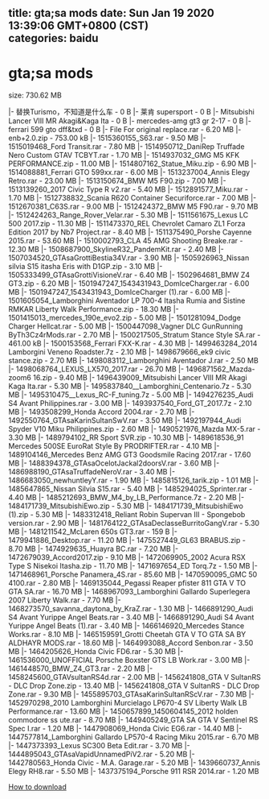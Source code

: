 
title: gta;sa mods
date: Sun Jan 19 2020 13:39:06 GMT+0800 (CST)    
categories: baidu
---

# gta;sa mods
size: 730.62 MB
 
 
|- 替换Turismo，不知道是什么车 - 0 B
|- 莱肯 supersport - 0 B
|- Mitsubishi Lancer VIII MR Akagi&Kaga Ita - 0 B
|- mercedes-amg gt3 gr 2-17 - 0 B
|- ferrari 599 gto dff&txd - 0 B
|- File For original replace.rar - 6.20 MB
|- enb+2.0.zip - 753.00 kB
|- 1515360155_S63.rar - 9.50 MB
|- 1515019468_Ford Transit.rar - 7.80 MB
|- 1514950712_DaniRep Truffade Nero Custom GTAV  TCBYT.rar - 1.70 MB
|- 1514937032_GMG M5 KFK PERFORMANCE.zip - 11.00 MB
|- 1514807162_Statue_Miku.zip - 6.90 MB
|- 1514088881_Ferrari GTO 599xx.rar - 6.00 MB
|- 1513237004_Annis Elegy Retro.rar - 23.00 MB
|- 1513150674_BMW M5 F90.zip - 7.00 MB
|- 1513139260_2017 Civic Type R v2.rar - 5.40 MB
|- 1512891577_Miku.rar - 1.70 MB
|- 1512738832_Scania R620 Container Securiforce.rar - 7.00 MB
|- 1512670381_C63S.rar - 9.00 MB
|- 1512424372_BMW M5 F90.rar - 9.70 MB
|- 1512424263_Range_Rover_Velar.rar - 5.30 MB
|- 1511561675_Lexus LC 500 2017.zip - 11.30 MB
|- 1511473370_REL Chevrolet Camaro ZL1 Forza Edition 2017 by Nb7 Project.rar - 8.40 MB
|- 1511375490_Porshe Cayenne 2015.rar - 53.60 MB
|- 1510002793_CLA 45 AMG Shooting Breake.rar - 12.30 MB
|- 1508687900_SkylineR32_PandemKit.rar - 2.40 MB
|- 1507034520_GTAsaGrottiBestia34V.rar - 3.90 MB
|- 1505926963_Nissan silvia S15 itasha Eris with D1GP.zip - 3.10 MB
|- 1505333499_GTAsaGrottiVisioneV.rar - 6.40 MB
|- 1502964681_BMW Z4 GT3.zip - 6.20 MB
|- 1501947247_1543431943_DomIceCharger.rar - 6.00 MB
|- 1501947247_1543431943_DomIceCharger (1).rar - 6.00 MB
|- 1501605054_Lamborghini Aventador LP 700-4 Itasha Rumia and Sistine RMKAR Liberty Walk Performance.zip - 18.30 MB
|- 1501415013_mercedes_190e_evo2.zip - 5.00 MB
|- 1501281094_Dodge Charger Hellcat.rar - 5.00 MB
|- 1500447098_Vagner DLC GunRunning ByTh3Cz4rMods.rar - 2.70 MB
|- 1500217505_Stratum Stance Style SA.rar - 461.00 kB
|- 1500153568_Ferrari FXX-K.rar - 4.30 MB
|- 1499463284_2014 Lamborgini Veneno Roadster.7z - 2.10 MB
|- 1498679666_ek9 civic stance.zip - 2.70 MB
|- 1498083112_Lamborghini Aventador J.rar - 2.50 MB
|- 1498068764_LEXUS_LX570_2017.rar - 26.70 MB
|- 1496871562_Mazda-zoom6 16.zip - 9.40 MB
|- 1496439009_Mitsubishi Lancer VIII MR Akagi Kaga Ita.rar - 5.30 MB
|- 1495837840__Lamborghini_Centenario.7z - 5.30 MB
|- 1495310475__Lexus_RC-F_tuning.7z - 5.00 MB
|- 1494276235_Audi S4 Avant Philippines.rar - 3.00 MB
|- 1493937540_Ford_GT_2017.7z - 2.10 MB
|- 1493508299_Honda Accord 2004.rar - 2.70 MB
|- 1492550764_GTAsaKarinSultanSwV.rar - 3.50 MB
|- 1492197944_Audi Spyder V10 Miku Philippines.zip - 2.60 MB
|- 1490521976_Mazda MX-5.rar - 3.30 MB
|- 1489794102_RR Sport SVR.zip - 10.30 MB
|- 1489618536_91 Mercedes 500SE EuroRat Style By PRODRIFTER.rar - 4.10 MB
|- 1489104146_Mercedes Benz AMG GT3 Goodsmile Racing 2017.rar - 17.60 MB
|- 1488394378_GTAsaOcelotJackal2doorsV.rar - 3.60 MB
|- 1486988190_GTAsaTruffadeNeroV.rar - 3.40 MB
|- 1486683050_newhuntleyY.rar - 1.90 MB
|- 1485815126_tarik.zip - 1.01 MB
|- 1485647865_Nissan Silvia S15.rar - 5.40 MB
|- 1485294025_Sprinter.rar - 4.40 MB
|- 1485212693_BMW_M4_by_LB_Performance.7z - 2.20 MB
|- 1484171739_MitsubishiEwo.zip - 5.30 MB
|- 1484171739_MitsubishiEwo (1).zip - 5.30 MB
|- 1483312418_Reliant Robin Supervan III - Spongebob version.rar - 2.90 MB
|- 1481764122_GTAsaDeclasseBurritoGangV.rar - 5.30 MB
|- 1481211542_McLaren 650s GT3.rar - 159 B
|- 1479941886_Desktop.rar - 11.20 MB
|- 1475527449_GL63 BRABUS.zip - 8.70 MB
|- 1474929635_Huayra BC.rar - 7.20 MB
|- 1472679039_Accord2017.zip - 9.10 MB
|- 1472069905_2002 Acura RSX Type S Nisekoi Itasha.zip - 11.70 MB
|- 1471697654_ED Torq.7z - 1.50 MB
|- 1471468961_Porsche Panamera_4S.rar - 85.60 MB
|- 1470590095_GMC  50  4100.rar - 2.80 MB
|- 1469135044_Pegassi Reaper pfister 811 GTA V TO GTA SA.rar - 16.70 MB
|- 1468967093_Lamborghini Gallardo Superlegera 2007 Liberty Walk.rar - 7.70 MB
|- 1468273570_savanna_daytona_by_KraZ.rar - 1.30 MB
|- 1466891290_Audi S4 Avant Yurippe Angel Beats.rar - 3.40 MB
|- 1466891290_Audi S4 Avant Yurippe Angel Beats (1).rar - 3.40 MB
|- 1466146920_Mercedes Stance Works.rar - 8.10 MB
|- 1465159591_Grotti Cheetah GTA V TO GTA SA BY ALDHAYR MODS.rar - 18.60 MB
|- 1464993088_Accord Senbon.rar - 3.50 MB
|- 1464205626_Honda Civic FD6.rar - 5.30 MB
|- 1461536000_UNOFFICIAL Porsche Boxster GTS LB Work.rar - 3.00 MB
|- 1461448570_BMW_Z4_GT3.rar - 2.20 MB
|- 1458245600_GTAVsultanRS4d.rar - 2.00 MB
|- 1456241808_GTA V SultanRS - DLC Drop Zone.zip - 13.40 MB
|- 1456241808_GTA V SultanRS - DLC Drop Zone.rar - 9.30 MB
|- 1455895703_GTAsaKarinSultanRScV.rar - 7.30 MB
|- 1452970298_2010 Lamborghini Murcielago LP670-4 SV Liberty Walk LB Performance.rar - 13.60 MB
|- 1450657899_1450604145_2012 holden commodore ss ute.rar - 8.70 MB
|- 1449405249_GTA SA GTA V Sentinel RS Spec I.rar - 1.20 MB
|- 1447908069_Honda Civic EG6.rar - 14.40 MB
|- 1447577814_Lamborghini Gallardo LP570-4 Racing Miku 2015.rar - 6.70 MB
|- 1447373393_Lexus SC300 Beta Edit.rar - 3.70 MB
|- 1444895043_GTAsaVapidUnnamedPiV2.rar - 5.20 MB
|- 1442780563_Honda Civic - M.A. Garage.rar - 5.20 MB
|- 1439660737_Annis Elegy RH8.rar - 5.50 MB
|- 1437375194_Porsche 911 RSR 2014.rar - 1.20 MB

[How to download](https://bpcam.bemobtrk.com/go/2ceec3aa-1ca2-46d6-b9ff-aaa5c184517c?jno=700)
